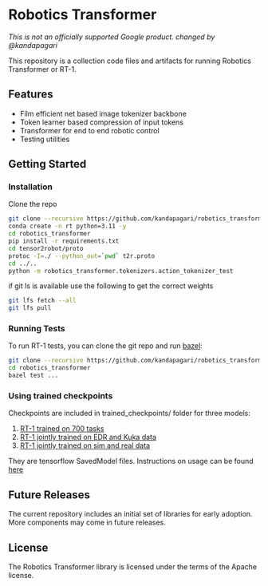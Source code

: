 # Robotics Transformer

_This is not an officially supported Google product._
_changed by @kandapagari_

This repository is a collection code files and artifacts for running
Robotics Transformer or RT-1.

## Features

- Film efficient net based image tokenizer backbone
- Token learner based compression of input tokens
- Transformer for end to end robotic control
- Testing utilities

## Getting Started

### Installation

Clone the repo

```bash
git clone --recursive https://github.com/kandapagari/robotics_transformer.git
conda create -n rt python=3.11 -y
cd robotics_transformer
pip install -r requirements.txt
cd tensor2robot/proto
protoc -I=./ --python_out=`pwd` t2r.proto
cd ../..
python -m robotics_transformer.tokenizers.action_tokenizer_test
```

if git ls is available use the following to get the correct weights

```bash
git lfs fetch --all
git lfs pull
```

### Running Tests

To run RT-1 tests, you can clone the git repo and run
[bazel](https://bazel.build/):

```bash
git clone --recursive https://github.com/kandapagari/robotics_transformer.git
cd robotics_transformer
bazel test ...
```

### Using trained checkpoints

Checkpoints are included in trained_checkpoints/ folder for three models:

1. [RT-1 trained on 700 tasks](trained_checkpoints/rt1main)
2. [RT-1 jointly trained on EDR and Kuka data](trained_checkpoints/rt1multirobot)
3. [RT-1 jointly trained on sim and real data](trained_checkpoints/rt1simreal)

They are tensorflow SavedModel files. Instructions on usage can be found [here](https://www.tensorflow.org/guide/saved_model)

## Future Releases

The current repository includes an initial set of libraries for early adoption.
More components may come in future releases.

## License

The Robotics Transformer library is licensed under the terms of the Apache
license.
